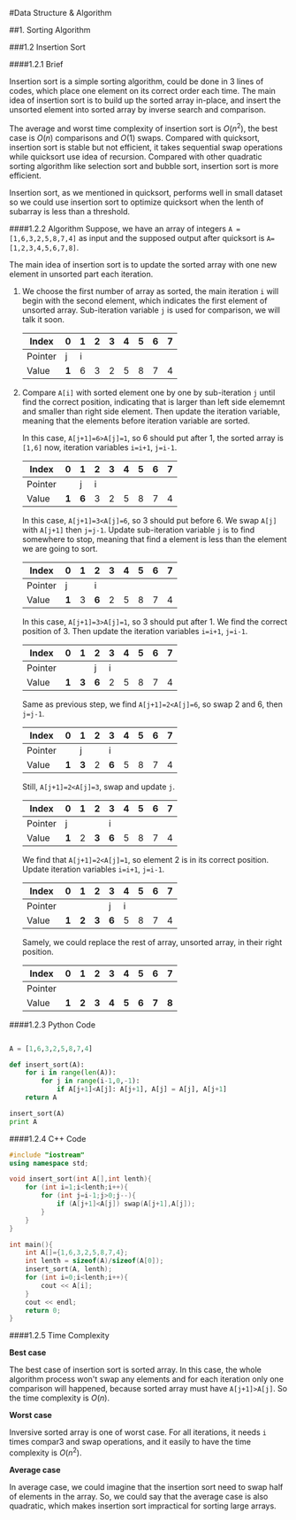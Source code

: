 #Data Structure & Algorithm

##1. Sorting Algorithm

###1.2 Insertion Sort

####1.2.1 Brief

Insertion sort is a simple sorting algorithm, could be done in 3 lines of codes, which place one element on its correct order each time. The main idea of insertion sort is to build up the sorted array in-place, and insert the unsorted element into sorted array by inverse search and comparison.

The average and worst time complexity of insertion sort is $O(n^2)$, the best case is $O(n)$ comparisons and $O(1)$ swaps. Compared with quicksort, insertion sort is stable but not efficient, it takes sequential swap operations while quicksort use idea of recursion. Compared with other quadratic sorting algorithm like selection sort and bubble sort, insertion sort is more efficient.

Insertion sort, as we mentioned in quicksort, performs well in small dataset so we could use insertion sort to optimize quicksort when the lenth of subarray is less than a threshold.

####1.2.2 Algorithm
Suppose, we have an array of integers `A = [1,6,3,2,5,8,7,4]` as input and the supposed output after quicksort is `A=[1,2,3,4,5,6,7,8]`.

The main idea of insertion sort is to update the sorted array with one new element in unsorted part each iteration.

1. We choose the first number of array as sorted, the main iteration `i` will begin with the second element, which indicates the first element of unsorted array. Sub-iteration variable `j` is used for comparison, we will talk it soon.

	Index  |  0  |  1  |  2  |  3  |  4  |  5  |  6  |  7  |
	-------|-----|-----|-----|-----|-----|-----|-----|-----|
	Pointer|  j  |  i  |     |     |     |     |     |     |
	Value  |**1**|  6  |  3  |  2  |  5  |  8  |  7  |  4  |

2. Compare `A[i]` with sorted element one by one by sub-iteration `j` until find the correct position, indicating that is larger than left side elememnt and smaller than right side element. Then update the iteration variable, meaning that the elements before iteration variable are sorted.

	In this case, `A[j+1]=6>A[j]=1`, so 6 should put after 1, the sorted array is `[1,6]` now, iteration variables `i=i+1`, `j=i-1`.

	Index  |  0  |  1  |  2  |  3  |  4  |  5  |  6  |  7  |
	-------|-----|-----|-----|-----|-----|-----|-----|-----|
	Pointer|     |  j  |  i  |     |     |     |     |     |
	Value  |**1**|**6**|  3  |  2  |  5  |  8  |  7  |  4  |

	In this case, `A[j+1]=3<A[j]=6`, so 3 should put before 6. We swap `A[j]` with `A[j+1]` then `j=j-1`. Update sub-iteration variable `j` is to find somewhere to stop, meaning that find a element is less than the element we are going to sort.

	Index  |  0  |  1  |  2  |  3  |  4  |  5  |  6  |  7  |
	-------|-----|-----|-----|-----|-----|-----|-----|-----|
	Pointer|  j  |     |  i  |     |     |     |     |     |
	Value  |**1**|  3  |**6**|  2  |  5  |  8  |  7  |  4  |

	In this case, `A[j+1]=3>A[j]=1`, so 3 should put after 1. We find the correct position of 3. Then update the iteration variables `i=i+1`, `j=i-1`.

	Index  |  0  |  1  |  2  |  3  |  4  |  5  |  6  |  7  |
	-------|-----|-----|-----|-----|-----|-----|-----|-----|
	Pointer|     |     |  j  |  i  |     |     |     |     |
	Value  |**1**|**3**|**6**|  2  |  5  |  8  |  7  |  4  |
	
	Same as previous step, we find `A[j+1]=2<A[j]=6`, so swap 2 and 6, then `j=j-1`.
	
	Index  |  0  |  1  |  2  |  3  |  4  |  5  |  6  |  7  |
	-------|-----|-----|-----|-----|-----|-----|-----|-----|
	Pointer|     |  j  |     |  i  |     |     |     |     |
	Value  |**1**|**3**|  2  |**6**|  5  |  8  |  7  |  4  |
	
	Still, `A[j+1]=2<A[j]=3`, swap and update `j`.
	
	Index  |  0  |  1  |  2  |  3  |  4  |  5  |  6  |  7  |
	-------|-----|-----|-----|-----|-----|-----|-----|-----|
	Pointer|  j  |     |     |  i  |     |     |     |     |
	Value  |**1**|  2  |**3**|**6**|  5  |  8  |  7  |  4  |

	We find that `A[j+1]=2<A[j]=1`, so element 2 is in its correct position. Update iteration variables `i=i+1`, `j=i-1`.
	
	Index  |  0  |  1  |  2  |  3  |  4  |  5  |  6  |  7  |
	-------|-----|-----|-----|-----|-----|-----|-----|-----|
	Pointer|     |     |     |  j  |  i  |     |     |     |
	Value  |**1**|**2**|**3**|**6**|  5  |  8  |  7  |  4  |
	
	Samely, we could replace the rest of array, unsorted array, in their right position.
	
	Index  |  0  |  1  |  2  |  3  |  4  |  5  |  6  |  7  |
	-------|-----|-----|-----|-----|-----|-----|-----|-----|
	Pointer|     |     |     |     |     |     |     |     |
	Value  |**1**|**2**|**3**|**4**|**5**|**6**|**7**|**8**|

####1.2.3 Python Code

~~~python

A = [1,6,3,2,5,8,7,4]

def insert_sort(A):
    for i in range(len(A)):
        for j in range(i-1,0,-1):
            if A[j+1]<A[j]: A[j+1], A[j] = A[j], A[j+1]
    return A

insert_sort(A)
print A

~~~

####1.2.4 C++ Code

~~~cpp
#include "iostream"
using namespace std;

void insert_sort(int A[],int lenth){
    for (int i=1;i<lenth;i++){
        for (int j=i-1;j>0;j--){
            if (A[j+1]<A[j]) swap(A[j+1],A[j]);
        }
    }
}

int main(){
    int A[]={1,6,3,2,5,8,7,4};
    int lenth = sizeof(A)/sizeof(A[0]);
    insert_sort(A, lenth);
    for (int i=0;i<lenth;i++){
        cout << A[i];
    }
    cout << endl;
    return 0;
}
~~~

####1.2.5 Time Complexity

**Best case**

The best case of insertion sort is sorted array. In this case, the whole algorithm process won't swap any elements and for each iteration only one comparison will happened, because sorted array must have `A[j+1]>A[j]`. So the time complexity is $O(n)$. 

**Worst case**

Inversive sorted array is one of worst case. For all iterations, it needs `i` times compar3 and swap operations, and it easily to have the time complexity is $O(n^2)$.

**Average case**

In average case, we could imagine that the insertion sort need to swap half of elements in the array. So, we could say that the average case is also quadratic, which makes insertion sort impractical for sorting large arrays. 